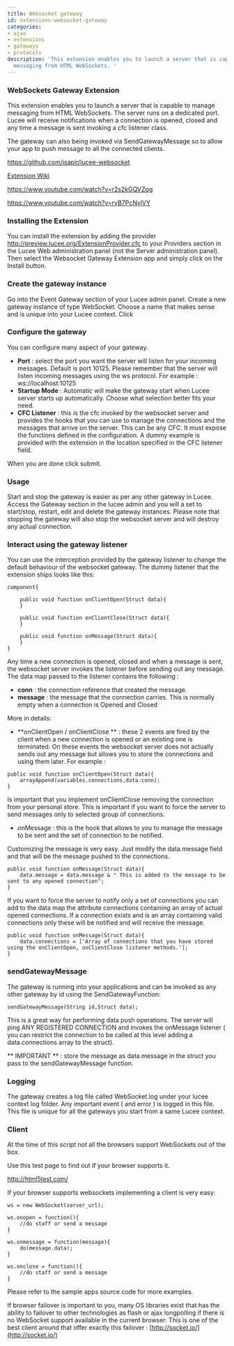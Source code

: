 ```yaml
---
title: Websocket gateway
id: extensions-websocket-gateway
categories:
- ajax
- extensions
- gateways
- protocols
description: 'This extension enables you to launch a server that is capable to manage
  messaging from HTML WebSockets. '
---
```


### WebSockets Gateway Extension ###

This extension enables you to launch a server that is capable to manage messaging from HTML WebSockets. The server runs on a dedicated port. Lucee will receive notifications when a connection is opened, closed and any time a message is sent invoking a cfc listener class.

The gateway can also being invoked via SendGatewayMessage so to allow your app to push message to all the connected clients.

<https://github.com/isapir/lucee-websocket>

[Extension Wiki](https://github.com/isapir/lucee-websocket/wiki)

<https://www.youtube.com/watch?v=r2s2kGQVZqg>

<https://www.youtube.com/watch?v=rvB7PcNylVY>

### Installing the Extension ###

You can install the extension by adding the provider <http://preview.lucee.org/ExtensionProvider.cfc> to your Providers section in the Lucee Web administration panel (not the Server administration panel). Then select the Websocket Gateway Extension app and simply click on the Install button.

### Create the gateway instance ###

Go into the Event Gateway section of your Lucee admin panel. Create a new gateway instance of type WebSocket. Choose a name that makes sense and is unique into your Lucee context. Click

### Configure the gateway ###

You can configure many aspect of your gateway.

* **Port** : select the port you want the server will listen for your incoming messages. Default is port 10125. Please remember that the server will listen incoming messages using the ws protocol. For example : ws://localhost:10125
* **Startup Mode** : Automatic will make the gateway start when Lucee server starts up automatically. Choose what selection better fits your need.
* **CFC Listener** : this is the cfc invoked by the websocket server and provides the hooks that you can use to manage the connections and the messages that arrive on the server. This can be any CFC. It must expose the functions defined in the configuration. A dummy example is provided with the extension in the location specified in the CFC listener field.

When you are done click submit.

### Usage ###

Start and stop the gateway is easier as per any other gateway in Lucee. Access the Gateway section in the lucee admin and you will a set to start/stop, restart, edit and delete the gateway instances. Please note that stopping the gateway will also stop the websocket server and will destroy any actual connection.

### Interact using the gateway listener ###

You can use the interception provided by the gateway listener to change the default behaviour of the websocket gateway. The dummy listener that the extension ships looks like this:

```lucee
component{

    public void function onClientOpen(Struct data){
    }

    public void function onClientClose(Struct data){
    }

    public void function onMessage(Struct data){
    }
}
```

Any time a new connection is opened, closed and when a message is sent, the websocket server invokes the listener before sending out any message. The data map passed to the listener contains the following :

* **conn** : the connection reference that created the message.
* **message** : the message that the connection carries. This is normally empty when a connection is Opened and Closed

More in details:

* **onClientOpen / onClientClose ** : these 2 events are fired by the client when a new connection is opened or an existing one is terminated. On these events the websocket server does not actually sends out any message but allows you to store the connections and using them later. For example :

```lucee
public void function onClientOpen(Struct data){
    arrayAppend(variables.connections,data.conn);
}
```

Is important that you implement onClientClose removing the connection from your personal store. This is important if you want to force the server to send messages only to selected group of connections.

* onMessage : this is the hook that allows to you to manage the message to be sent and the set of connection to be notified.

Customizing the message is very easy. Just modify the data.message field and that will be the message pushed to the connections.

```lucee
public void function onMessage(Struct data){
	data.message = data.message & " This is added to the message to be sent to any opened connection";
}
```

If you want to force the server to notify only a set of connections you can add to the data map the attribute connections containing an array of actual opened connections. If a connection exists and is an array containing valid connections only these will be notified and will receive the message.

```lucee
public void function onMessage(Struct data){
	data.connections = ['Array of connections that you have stored using the onClientOpen, onClientClose listener methods.'];
}
```

### sendGatewayMessage ###

The gateway is running into your applications and can be invoked as any other gateway by id using the SendGatewayFunction:

```lucee
sendGatewayMessage(String id,Struct data);
```

This is a great way for performing data push operations. The server will ping ANY REGISTERED CONNECTION and invokes the onMessage listener ( you can restrict the connection to be called at this level adding a data.connections array to the struct).

** IMPORTANT ** : store the message as data.message in the struct you pass to the sendGatewayMessage function.

### Logging ###

The gateway creates a log file called WebSocket.log under your lucee context log folder. Any important event ( and error ) is logged in this file. This file is unique for all the gateways you start from a same Lucee context.

### Client ###

At the time of this script not all the browsers support WebSockets out of the box.

Use this test page to find out if your browser supports it.

<http://html5test.com/>

If your browser supports websockets implementing a client is very easy:

```lucee
ws = new WebSocket(server_url);

ws.onopen = function(){
    //do staff or send a message
}

ws.onmessage = function(message){
    do(message.data);
}

ws.onclose = function(){
    //do staff or send a message
}
```

Please refer to the sample apps source code for more examples.

If browser failover is important to you, many OS libraries exist that has the ability to failover to other technologies as flash or ajax longpolling if there is no WebSocket support available in the current browser. This is one of the best client around that offer exactly this failover : [http://socket.io/](http://socket.io/)
